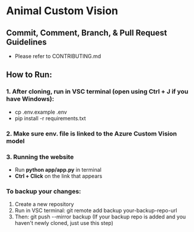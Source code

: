 # Animal Custom Vision

## Commit, Comment, Branch, & Pull Request Guidelines
- Please refer to CONTRIBUTING.md

## How to Run:
### 1. After cloning, run in VSC terminal (open using Ctrl + J if you have Windows):
- cp .env.example .env
- pip install -r requirements.txt

### 2. Make sure env. file is linked to the Azure Custom Vision model

### 3. Running the website
- Run **python app/app.py** in terminal
- **Ctrl + Click** on the link that appears

### To backup your changes:
1. Create a new repository
2. Run in VSC terminal: git remote add backup your-backup-repo-url
3. Then: git push --mirror backup (If your backup repo is added and you haven't newly cloned, just use this step)
